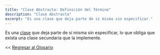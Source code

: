 ```yaml
---
title: "Clase Abstracta: Definición del Término"
description: "Clase Abstracta"
excerpt: "Es una clase que deja parte de sí misma sin especificar."
---
```


Es una [clase](https://ciberninjas.com/glosario/clase/) que deja parte de sí misma sin especificar, lo que obliga que exista una clase secundaria que la implemente.

<< [Regresar al Glosario](https://ciberninjas.com/glosario/ "Regresar a la Página Principal del Glosario")
